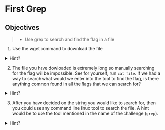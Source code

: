 # First Grep

## Objectives

> - Use grep to search and find the flag in a file

1. Use the wget command to download the file
<details>
<summary>Hint?</summary>
<br>
Right click on the link of the file you wish to download. Then simply run the following in the terminal 'wget <link_to_file>'

</details>

2. The file you have dowloaded is extremely long so manually searching for the flag will be impossible. See for yourself, run `cat file`. If we had a way to search what would we enter into the tool to find the flag, is there anything common found in all the flags that we can search for?

<details>
<summary>Hint?</summary>
<br>

Remember all flags are of the same format, `picoCTF{}`
So why not search for `picoCTF` and see what turns up?
</details>

3. After you have decided on the string you would like to search for, then you could use any command line linux tool to search the file. A hint would be to use the tool mentioned in the name of the challenge (`grep`).

<details>
<summary>Hint?</summary>
<br>

The easiest tool to use would be `grep`. To search `grep` requires input which can be passed via a concept know as `piping`. This is where the output of one command is chained together and passed as the input of another commnand usually with this symbol `|`. So if we chain the output of the `cat` command with `grep` we should get the flag!. See below:

`cat file | grep picoCTF`

</details>
